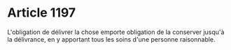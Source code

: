 # Article 1197

L'obligation de délivrer la chose emporte obligation de la conserver jusqu'à la délivrance, en y apportant tous les soins d'une personne raisonnable.
